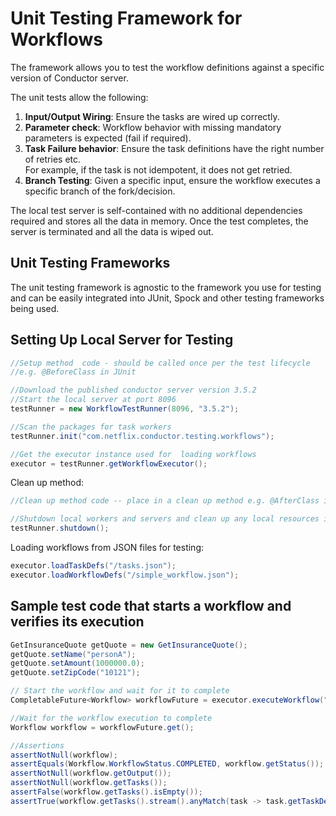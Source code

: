 # Unit Testing Framework for Workflows

The framework allows you to test the workflow definitions against a specific version of Conductor server.

The unit tests allow the following:
1. **Input/Output Wiring**: Ensure the tasks are wired up correctly.
2. **Parameter check**: Workflow behavior with missing mandatory parameters is expected (fail if required).
3. **Task Failure behavior**: Ensure the task definitions have the right number of retries etc.  
   For example, if the task is not idempotent, it does not get retried.
4. **Branch Testing**: Given a specific input, ensure the workflow executes a specific branch of the fork/decision.

The local test server is self-contained with no additional dependencies required and stores all the data
in memory.  Once the test completes, the server is terminated and all the data is wiped out.

## Unit Testing Frameworks
The unit testing framework is agnostic to the framework you use for testing and can be easily integrated into 
JUnit, Spock and other testing frameworks being used.

## Setting Up Local Server for Testing​

```java
//Setup method  code - should be called once per the test lifecycle
//e.g. @BeforeClass in JUnit

//Download the published conductor server version 3.5.2 
//Start the local server at port 8096
testRunner = new WorkflowTestRunner(8096, "3.5.2");

//Scan the packages for task workers
testRunner.init("com.netflix.conductor.testing.workflows");

//Get the executor instance used for  loading workflows 
executor = testRunner.getWorkflowExecutor();
```

Clean up method:
```java
//Clean up method code -- place in a clean up method e.g. @AfterClass in Junit

//Shutdown local workers and servers and clean up any local resources in use.
testRunner.shutdown();
```

Loading workflows from JSON files for testing:
```java
executor.loadTaskDefs("/tasks.json");
executor.loadWorkflowDefs("/simple_workflow.json");
```

## Sample test code that starts a workflow and verifies its execution

```java
GetInsuranceQuote getQuote = new GetInsuranceQuote();
getQuote.setName("personA");
getQuote.setAmount(1000000.0);
getQuote.setZipCode("10121");

// Start the workflow and wait for it to complete
CompletableFuture<Workflow> workflowFuture = executor.executeWorkflow("InsuranceQuoteWorkflow", 1, getQuote);

//Wait for the workflow execution to complete
Workflow workflow = workflowFuture.get();

//Assertions
assertNotNull(workflow);
assertEquals(Workflow.WorkflowStatus.COMPLETED, workflow.getStatus());
assertNotNull(workflow.getOutput());
assertNotNull(workflow.getTasks());
assertFalse(workflow.getTasks().isEmpty());
assertTrue(workflow.getTasks().stream().anyMatch(task -> task.getTaskDefName().equals("task_6")));
```



